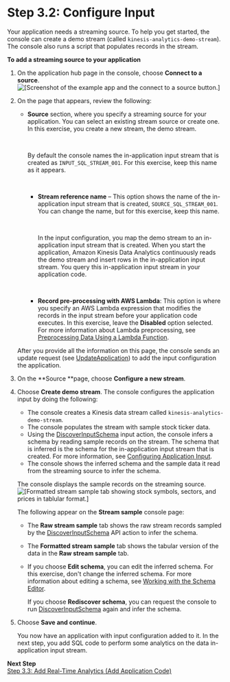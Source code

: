 # Step 3\.2: Configure Input<a name="get-started-configure-input"></a>

Your application needs a streaming source\. To help you get started, the console can create a demo stream \(called `kinesis-analytics-demo-stream`\)\. The console also runs a script that populates records in the stream\.

**To add a streaming source to your application**

1. On the application hub page in the console, choose **Connect to a source**\.  
![\[Screenshot of the example app and the connect to a source button.\]](http://docs.aws.amazon.com/kinesisanalytics/latest/dev/images/gs-v2-20.png)

1. On the page that appears, review the following:
   + **Source** section, where you specify a streaming source for your application\. You can select an existing stream source or create one\. In this exercise, you create a new stream, the demo stream\. 

      

     By default the console names the in\-application input stream that is created as `INPUT_SQL_STREAM_001`\. For this exercise, keep this name as it appears\.

      
     + **Stream reference name** – This option shows the name of the in\-application input stream that is created, `SOURCE_SQL_STREAM_001`\. You can change the name, but for this exercise, keep this name\.

        

       In the input configuration, you map the demo stream to an in\-application input stream that is created\. When you start the application, Amazon Kinesis Data Analytics continuously reads the demo stream and insert rows in the in\-application input stream\. You query this in\-application input stream in your application code\. 

        
     + **Record pre\-processing with AWS Lambda**: This option is where you specify an AWS Lambda expression that modifies the records in the input stream before your application code executes\. In this exercise, leave the **Disabled** option selected\. For more information about Lambda preprocessing, see [Preprocessing Data Using a Lambda Function](lambda-preprocessing.md)\.

   After you provide all the information on this page, the console sends an update request \(see [UpdateApplication](API_UpdateApplication.md)\) to add the input configuration the application\. 

1. On the **Source **page, choose **Configure a new stream**\.

1. Choose **Create demo stream**\. The console configures the application input by doing the following:
   + The console creates a Kinesis data stream called `kinesis-analytics-demo-stream`\. 
   + The console populates the stream with sample stock ticker data\.
   + Using the [DiscoverInputSchema](API_DiscoverInputSchema.md) input action, the console infers a schema by reading sample records on the stream\. The schema that is inferred is the schema for the in\-application input stream that is created\. For more information, see [Configuring Application Input](how-it-works-input.md)\.
   + The console shows the inferred schema and the sample data it read from the streaming source to infer the schema\.

   The console displays the sample records on the streaming source\.  
![\[Formatted stream sample tab showing stock symbols, sectors, and prices in tablular format.\]](http://docs.aws.amazon.com/kinesisanalytics/latest/dev/images/gs-v2-30.png)

   The following appear on the **Stream sample** console page:
   + The **Raw stream sample** tab shows the raw stream records sampled by the [DiscoverInputSchema](API_DiscoverInputSchema.md) API action to infer the schema\.
   + The **Formatted stream sample** tab shows the tabular version of the data in the **Raw stream sample** tab\.
   + If you choose **Edit schema**, you can edit the inferred schema\. For this exercise, don't change the inferred schema\. For more information about editing a schema, see [Working with the Schema Editor](console-summary-edit-schema.md)\.

     If you choose **Rediscover schema**, you can request the console to run [DiscoverInputSchema](API_DiscoverInputSchema.md) again and infer the schema\. 

1. Choose **Save and continue**\.

   You now have an application with input configuration added to it\. In the next step, you add SQL code to perform some analytics on the data in\-application input stream\.

**Next Step**  
[Step 3\.3: Add Real\-Time Analytics \(Add Application Code\)](get-started-add-realtime-analytics.md)